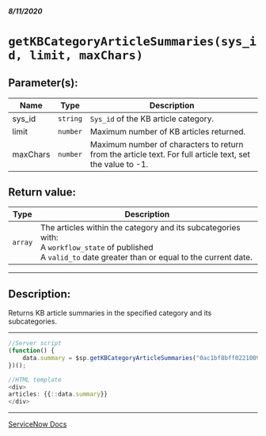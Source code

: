##### 8/11/2020
# `getKBCategoryArticleSummaries(sys_id, limit, maxChars)`
## Parameter(s):
| Name | Type | Description |
|---|---|---|
| sys_id | `string` | `Sys_id` of the KB article category. |
| limit | `number` | Maximum number of KB articles returned. |
| maxChars | `number` | Maximum number of characters to return from the article text.  For full article text, set the value to -1. |

## Return value:
| Type | Description |
|---|---|
| `array` | The articles within the category and its subcategories with:<br>A `workflow_state` of published<br>A `valid_to` date greater than or equal to the current date. |

---

## Description:
Returns KB article summaries in the specified category and its subcategories.

---

```js
//Server script 
(function() {
    data.summary = $sp.getKBCategoryArticleSummaries("0ac1bf8bff0221009b20ffffffffffec", 5, 200);
})();

//HTML template
<div>
articles: {{::data.summary}}
</div>
```

---

[ServiceNow Docs](https://developer.servicenow.com/dev.do#!/reference/api/newyork/server/no-namespace/c_GlideSPScriptableScopedAPI#GSPS-getKBCategoryArticleSummaries_S_N_N)
